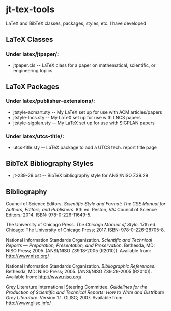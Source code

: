 # jt-tex-tools
LaTeX and BibTeX classes, packages, styles, etc. I have developed

## LaTeX Classes

### Under latex/jtpaper/:
*    jtpaper.cls -- LaTeX class for a paper on mathematical, scientific, or engineering topics


## LaTeX Packages

### Under latex/publisher-extensions/:
*    jtstyle-acmart.sty -- My LaTeX set up for use with ACM articles/papers
*    jtstyle-lncs.sty -- My LaTeX set up for use with LNCS papers
*    jtstyle-sigplan.sty -- My LaTeX set up for use with SIGPLAN papers
### Under latex/utcs-title/:
*    utcs-title.sty -- LaTeX package to add a UTCS tech. report title page


## BibTeX Bibliography Styles

*    jt-z39-29.bst -- BibTeX bibliography style for ANSI/NISO Z39.29


## Bibliography

Council of Science Editors. _Scientific Style and Format: The CSE Manual for Authors, Editors, and Publishers_. 8th ed. Reston, VA: Council of Science Editors; 2014. ISBN: 978-0-226-11649-5.

The University of Chicago Press. _The Chicago Manual of Style_. 17th ed. Chicago: The University of Chicago Press; 2017. ISBN: 978-0-226-28705-8.

National Information Standards Organization. _Scientific and Technical Reports — Preparation, Presentation, and Preservation_. Bethesda, MD: NISO Press; 2005. (ANSI/NISO Z39.18-2005 (R2010)). Available from: http://www.niso.org/

National Information Standards Organization. _Bibliographic References_. Bethesda, MD: NISO Press; 2005. (ANSI/NISO Z39.29-2005 (R2010)). Available from: http://www.niso.org/

Grey Literature International Steering Committee. _Guidelines for the Production of Scientific and Technical Reports: How to Write and Distribute Grey Literature_. Version 1.1. GLISC; 2007. Available from: http://www.glisc.info/
